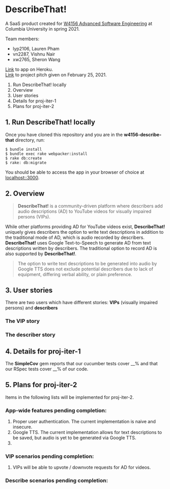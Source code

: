 # DescribeThat!

A SaaS product created for [W4156 Advanced Software Engineering](http://www.cs.columbia.edu/~junfeng/21sp-w4156/) at Columbia University in spring 2021.

Team members:
- lyp2106, Lauren Pham
- vn2287, Vishnu Nair
- xw2765, Sheron Wang

[Link](https://describe-that.herokuapp.com) to app on Heroku.  
[Link](https://youtu.be/_Xu9e_M3s20) to project pitch given on February 25, 2021.

1. Run DescribeThat! locally
2. Overview
3. User stories
4. Details for proj-iter-1
5. Plans for proj-iter-2

## 1. Run DescribeThat! locally
Once you have cloned this repository and you are in the **w4156-describe-that** directory, run:
```
$ bundle install
$ bundle exec rake webpacker:install
$ rake db:create
$ rake: db:migrate
```
You should be able to access the app in your browser of choice at [localhost::3000](localhost::3000).

## 2. Overview

> **DescribeThat!** is a community-driven platform where describers add audio descriptions (AD) to YouTube videos for visually impaired persons (VIPs).

While other platforms providing AD for YouTube videos exist, **DescribeThat!** uniquely gives describers the option to write text descriptions in addition to the traditional mode of AD, which is audio recorded by describers. **DescribeThat!** uses Google Text-to-Speech to generate AD from text descriptions written by describers. The traditional option to record AD is also supported by **DescribeThat!**.

> The option to write text descriptions to be generated into audio by Google TTS does not exclude potential describers due to lack of equipment, differing verbal ability, or plain preference.

## 3. User stories
There are two users which have different stories: **VIPs** (visually impaired persons) and **describers**

### The **VIP** story

### The describer story

## 4. Details for proj-iter-1

The **SimpleCov** gem reports that our cucumber tests cover __% and that our RSpec tests cover __% of our code.

## 5. Plans for proj-iter-2

Items in the following lists will be implemented for proj-iter-2.

### App-wide features pending completion:
1. Proper user authentication. The current implementation is naive and insecure.
2. Google TTS. The current implementation allows for text descriptions to be saved, but audio is yet to be generated via Google TTS.
3. 

### VIP scenarios pending completion:
1. VIPs will be able to upvote / downvote requests for AD for videos.

### Describe scenarios pending completion:
